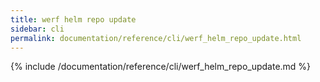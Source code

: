 ```yaml
---
title: werf helm repo update
sidebar: cli
permalink: documentation/reference/cli/werf_helm_repo_update.html
---
```


{% include /documentation/reference/cli/werf_helm_repo_update.md %}
